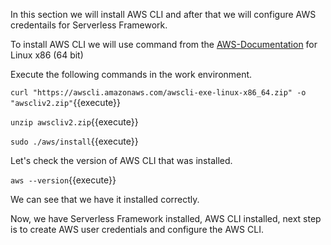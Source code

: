 In this section we will install AWS CLI and after that we will configure
AWS credentails for Serverless Framework.

To install AWS CLI we will use command from the [AWS-Documentation](https://docs.aws.amazon.com/cli/latest/userguide/getting-started-install.html) for Linux x86 (64 bit)

Execute the following commands in the work environment.

`curl "https://awscli.amazonaws.com/awscli-exe-linux-x86_64.zip" -o "awscliv2.zip"`{{execute}} 

`unzip awscliv2.zip`{{execute}} 

`sudo ./aws/install`{{execute}}

Let's check the version of AWS CLI that was installed.

`aws --version`{{execute}}

We can see that we have it installed correctly.

Now, we have Serverless Framework installed, AWS CLI installed, next step is to create AWS user credentials and configure the AWS CLI.